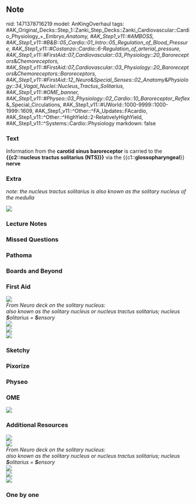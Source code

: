 ## Note
nid: 1471378716219
model: AnKingOverhaul
tags: #AK_Original_Decks::Step_1::Zanki_Step_Decks::Zanki_Cardiovascular::Cardio_Physiology_+_Embryo,_Anatomy, #AK_Step1_v11::#AMBOSS, #AK_Step1_v11::#B&B::05_Cardio::01_Intro::05_Regulation_of_Blood_Pressure, #AK_Step1_v11::#Costanzo::Cardio::6-Regulation_of_arterial_pressure, #AK_Step1_v11::#FirstAid::07_Cardiovascular::03_Physiology::20_Baroreceptors_&_Chemoreceptors, #AK_Step1_v11::#FirstAid::07_Cardiovascular::03_Physiology::20_Baroreceptors_&_Chemoreceptors::Baroreceptors, #AK_Step1_v11::#FirstAid::12_Neuro_&_Special_Senses::02_Anatomy_&_Physiology::34_Vagal_Nuclei::Nucleus_Tractus_Solitarius, #AK_Step1_v11::#OME_banner, #AK_Step1_v11::#Physeo::03_Physiology::02_Cardio::10_Baroreceptor_Reflex_&_Special_Circulations, #AK_Step1_v11::#UWorld::1000-9999::1000-1999::1609, #AK_Step1_v11::^Other::^FA_Updates::FAcardio, #AK_Step1_v11::^Other::^HighYield::2-RelativelyHighYield, #AK_Step1_v11::^Systems::Cardio::Physiology
markdown: false

### Text
<div>
  Information from the <b>carotid sinus baroreceptor</b> is carried
  to the <b>{{c2::nucleus tractus solitarius (NTS)}}</b> via the
  {{c1::<b>glossopharyngeal</b>}} <b>nerve</b>
</div>

### Extra
<i>note: the nucleus tractus solitarius is also known as the
solitary nucleus of the medulla</i>
<div><img src="carotid%20sinus%201_1606536512076.png"></div>

### Lecture Notes


### Missed Questions


### Pathoma


### Boards and Beyond


### First Aid
<div>
  <i><img src="paste-419248937633034.jpg"></i>
</div>
<div>
  <i>From Neuro deck on the solitary nucleus:</i>
</div>
<div>
  <i>also known as the solitary nucleus or nucleus tractus
  solitarius; nucleus <b>S</b>olitarius = <b>S</b>ensory</i>
  <div><img src="paste-481444359046484.jpg"></div>
  <div>
    <i><img src="paste-478300442985796.jpg"></i>
  </div>
  <div>
    <i><img src="paste-481873855776212.jpg"></i>
  </div>
</div>

### Sketchy


### Pixorize


### Physeo


### OME
<div class="ome-widget">
  <a href="https://onlinemeded.org?ref=anki"><img src=
  "_OME_AnkiFlashcards_General_3.png"></a>
</div>

### Additional Resources
<div><img src="carotid%20sinus%202%20(1)_1606536512076.png"></div>
<div>
  <i><img src="paste-419248937633034.jpg"></i>
</div>
<div>
  <i>From Neuro deck on the solitary nucleus:</i>
</div>
<div>
  <i>also known as the solitary nucleus or nucleus tractus
  solitarius; nucleus <b>S</b>olitarius = <b>S</b>ensory</i>
  <div><img src="paste-481444359046484.jpg"></div>
  <div>
    <i><img src="paste-478300442985796.jpg"></i>
  </div>
  <div>
    <i><img src="paste-481873855776212.jpg"></i>
  </div>
</div>

### One by one

